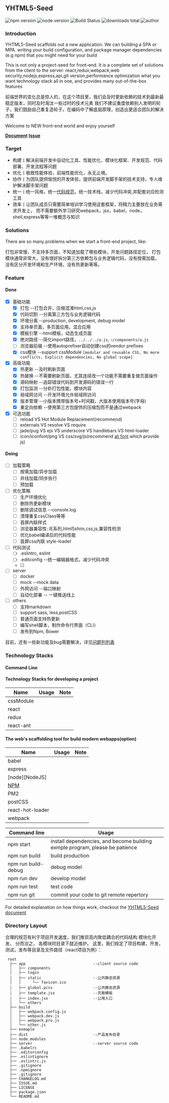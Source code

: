 ## YHTML5-Seed

![npm version] ![node version] ![Build Status] ![downloads total] ![author]

### Introduction

YHTML5-Seed scaffolds out a new application. We can building a SPA or MPA.
writing your build configuration, and package manager dependencies (e.g npm) that you might need for your build

This is not only a project-seed for front-end. It is a complete set of solutions from the client to the server:
react,redux,webpack,web security,nodejs,express,api,git version,performance optimization
what you want technology stack all in one, and provides many out-of-the-box features

前端世界的变化总是惊人的，在这个项目里，我们会及时更新依赖的技术到最新最稳定版本，同时及时淘汰一些过时的技术元素
我们不建议重度依赖别人发明的轮子，我们鼓励自己重复造轮子。在编码中了解底层原理，创造出更适合团队的解决方案

Welcome to NEW front-end world and enjoy yourself

**[Document][YHTML5-Seed-document]**
**[Issue][YHTML5-Seed-issue]**

### Target

* 构建丨解决前端开发中自动化工具、性能优化、模块化框架、开发规范、代码部署、开发流程等问题
* 优化丨极致性能体验，前端性能优化，永无止境。
* 协作丨为团队提供愉悦的开发体验，提供前端开发脚手架的技术支持，专人维护解决脚手架问题
* 统一丨统一风格，统一[代码规范][codeStandard]，统一技术栈，减少代码冲突,并配套对应检测工具
* 效率丨让团队成员只需要简单培训学习使用这套框架，将精力主要放在业务需求开发上，
  而不需要额外学习研究webpack，jsx，babel，node，shell,express等等一堆概念与知识

### Solutions

There are so many problems when we start a front-end project, like:

打包非常慢，不支持多页面，不知道加载了哪些模块，开发问题路径定位，
打包模块通常非常大，没有很好拆分第三方依赖包与业务逻辑代码，没有按需加载，
没有区分开发环境和生产环境，没有热更新等等。

### Feature

#### Done

- [x] 基础功能
   - [x] 打包 --打包合并，压缩混淆html,css,js
   - [x] 代码切割 --分离第三方包与业务逻辑代码
   - [x] 环境分离 --production, development, debug model
   - [x] 支持单页面，多页面应用，混合应用
   - [x] 模板引擎 --html模板，动态生成页面
   - [x] 绝对路径  --简化import路径，`../../../a.js`, `~/components/a.js`
   - [ ] 浏览器前缀 --使用autoprefixer自动创建css的vendor prefixes
   - [x] css模块  --support cssModule `[modular and reusable CSS, No more conflicts, Explicit dependencies, No global scope]`
- [x] 高级功能
   - [x] 热更新 --及时刷新页面
   - [x] 热替换 --不需要刷新页面，尤其连续改一个功能不需要重复做页面操作
   - [x] 源码映射 --追踪错误代码到开发源码的错误一行
   - [x] 打包监测 --分析打包性能，模块内容
   - [x] 局域网访问  --开发环境允许局域网访问
   - [x] 版本管理 --小版本携带版本号+时间戳，大版本使用版本号(字母)
   - [x] 重定向依赖 --使用第三方包提供的压缩包而不是通过webpack
- [x] 可选功能
   - [ ] reload VS Hot Module Replacement(recommend)
   - [ ] externals VS resolve VS require
   - [ ] jade/pug VS ejs VS underscore VS handlebars VS html-loader
   - [ ] icon/iconfont/png VS css/svg/js(recommend [ali font][iconfont-ali] which provide js)

#### Doing

- [ ] 加载策略
   - [ ] 按需加载/异步加载
   - [ ] 并线加载/同步执行
   - [ ] 预加载
- [ ] 优化策略
   - [ ] 生产环境优化
   - [ ] 删除热更新模块
   - [ ] 删除调试信息  --console.log
   - [ ] 清理重复cssClass等等
   - [ ] 首屏内联样式
   - [ ] 浏览器兼容性: IE系列,html5shim,css,js,兼容性检测
   - [ ] 优化babel编译后的代码性能
   - [ ] 首屏css内联 style-loader
- [ ] 代码测试
   - [ ] .eslintrc, eslint
   - [ ] .editconfig --统一编辑器格式，减少代码冲突
   - [ ]
- [ ] server
   - [ ] docker
   - [ ] mock  --mock data
   - [ ] 外网访问  --端口映射
   - [ ] 自动化部署  -- 一键推送线上
- [ ] others
   - [ ] 支持markdown
   - [ ] support sass, less,postCSS
   - [ ] 普通页面支持热更新
   - [ ] 编写shell脚本，制作命令行界面（CLI）
   - [ ] 发布到Npm, Bower

目前，还有一些新功能及bug需要解决，详见[问题列列表][YHTML5-Seed-issue]

### Technology Stacks

#### Command Line

#### Technology Stacks for developing a project

|Name|Usage|Note|
|---|---|---|
|cssModule|||
|react|||
|redux|||
|react-ant|||

#### The web's scaffolding tool for build modern webapps(option)

|Name|Usage|Note|
|---|---|---|
|babel|||
|express|||
|[node][NodeJS]|||
|[NPM][npm]|||
|PM2|||
|postCSS|||
|react-hot-loader|||
|webpack|||

|Command line|Usage|
|---|---|
|npm start|install dependencies, and become building exmple program, please be patience|
|npm run build|build production|
|npm run build-debug|debug model|
|npm run dev|develop model|
|npm run test|test code|
|npm run git|commit your code to git remote repertory|
For detailed explanation on how things work, checkout the [YHTML5-Seed document][YHTML5-Seed-document]

### Directory Layout

合理的规范有利于项目开发速度，我们推崇高内聚低耦合的代码结构
模块化开发， 分而治之， 各模块同目录下就近维护。
这里，我们规定了项目构建，开发，测试，发布等目录及文件路径（react项目为例）：

```
 root
  ├── app                              --client source code
  │   ├── components
  │   ├── login
  │   ├── static                       --公共静态资源
  │   │     └── favicon.ico
  │   ├── global.pcss                  --公共静态资源
  │   ├── template.jsx                 --页面模板
  │   ├── index.jsx                    --公用入口
  │   └── others
  ├── build
  │   ├── webpack.config.js
  │   ├── webpack.dev.js
  │   ├── webpack.pro.js
  │   └── other.js
  ├── exmaple
  ├── dist                             --产品发布目录
  ├── node_modules
  ├── server                           --server source code
  ├── .babelrc
  ├── .editorconfig
  ├── .eslintignore
  ├── .eslintrc.js
  ├── .gitignore
  ├── .npmignore
  ├── .gitignore
  ├── CHANGELOG.md
  ├── ISSUE.md
  ├── LICENSE
  ├── package.json
  └── README.md
```

[author]:https://img.shields.io/badge/author-yhtml5-blue.svg
[Build Status]:https://img.shields.io/travis/twbs/bootstrap/master.svg
[downloads total]:https://img.shields.io/github/downloads/atom/atom/total.svg
[npm version]:https://img.shields.io/npm/v/npm.svg
[node version]:https://img.shields.io/badge/node-v4.3.2-blue.svg

[bower]: http://bower.io
[es5-shim]:https://github.com/es-shims/es5-shim
[git]: http://git-scm.com/
[http-server]: https://github.com/nodeapps/http-server
[html5shiv]:https://github.com/aFarkas/html5shiv
[iconfont-ali]:http://www.iconfont.cn/
[jasmine]: http://jasmine.github.io
[karma]: http://karma-runner.github.io
[modernizr]:https://github.com/Modernizr/Modernizr
[npm]: https://www.npmjs.org/
[node]: http://nodejs.org
[protractor]: https://github.com/angular/protractor
[travis]: https://travis-ci.org/

[codeStandard]:https://github.com/yhtml5/YHTML5-Seed/blob/master/codeStandard
[document]:https://github.com/yhtml5/YHTML5-Seed/blob/master/README_EN.md
[issue]:https://github.com/yhtml5/YHTML5-Seed/blob/master/issue.md
[progress]:https://github.com/yhtml5/YHTML5-Seed/blob/master/progress.md
[problem]:https://github.com/yhtml5/FW-Dashboard/blob/master/question.md
[YHTML5-Seed]:https://github.com/yhtml5/YHTML5-Seed
[YHTML5-Seed-document]:./document/README.md
[YHTML5-Seed-issue]:./document/04-frequent-problems.md
[YHTML5-Tutorial-Git]:https://github.com/yhtml5/YHTML5-Tutorial/tree/master/app/git
